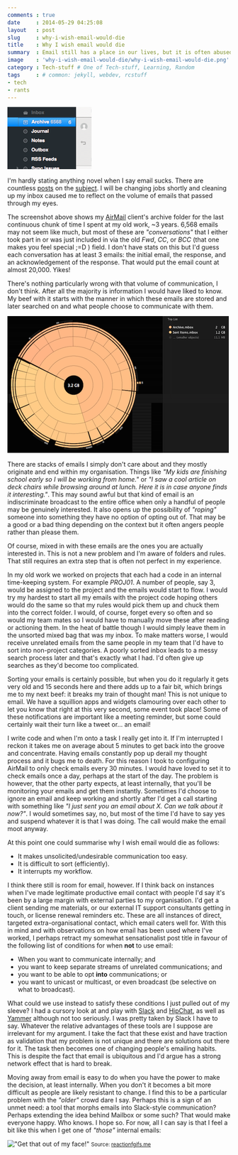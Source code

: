 ```yaml
---
comments : true
date     : 2014-05-29 04:25:08
layout   : post
slug     : why-i-wish-email-would-die
title    : Why I wish email would die
summary  : Email still has a place in our lives, but it is often abused and overused. At work, anyway. We can do better if we tried.
image    : 'why-i-wish-email-would-die/why-i-wish-email-would-die.png'
category : Tech-stuff # One of Tech-stuff, Learning, Random
tags     : # common: jekyll, webdev, rcstuff
- tech
- rants
---
```


!["6,568 Archived emails"](/img/posts/why-i-wish-email-would-die/why-i-wish-email-would-die.png "6,568 Archived emails")

I'm hardly stating anything novel when I say email sucks. There are countless [posts](1) on the [subject](2). I will be changing jobs shortly and cleaning up my inbox caused me to reflect on the volume of emails that passed through my eyes.

The screenshot above shows my [AirMail](3) client's archive folder for the last continuous chunk of time I spent at my old work, ~3 years. 6,568 emails may not seem like much, but most of these are *"conversations"* that I either took part in or was just included in via the old *Fwd*, *CC*, or *BCC* (that one makes you feel special ;=D ) field. I don't have stats on this but I'd guess each conversation has at least 3 emails: the initial email, the response, and an acknowledgement of the response. That would put the email count at almost 20,000. Yikes!

There's nothing particularly wrong with that volume of communication, I don't think. After all the majority is information I would have liked to know. My beef with it starts with the manner in which these emails are stored and later searched on and what people choose to communicate with them.

!["Emails take up space"](/img/posts/why-i-wish-email-would-die/emails-take-up-space.png "Emails take up space")

There are stacks of emails I simply don't care about and they mostly originate and end within my organisation. Things like *"My kids are finishing school early so I will be working from home."* or *"I saw a cool article on deck chairs while browsing around at lunch. Here it is in case anyone finds it interesting."*. This may sound awful but that kind of email is an indiscriminate broadcast to the entire office when only a handful of people may be genuinely interested. It also opens up the possibility of *"roping"* someone into something they have no option of opting out of. That may be a good or a bad thing depending on the context but it often angers people rather than please them.

Of course, mixed in with these emails are the ones you are actually interested in. This is not a new problem and I'm aware of folders and rules. That still requires an extra step that is often not perfect in my experience.

In my old work we worked on projects that each had a code in an internal time-keeping system. For example *PROJ01*. A number of people, say 3, would be assigned to the project and the emails would start to flow. I would try my hardest to start all my emails with the project code hoping others would do the same so that my rules would pick them up and chuck them into the correct folder. I would, of course, forget every so often and so would my team mates so I would have to manually move these after reading or actioning them. In the heat of battle though I would simply leave them in the unsorted mixed bag that was my inbox. To make matters worse, I would receive unrelated emails from the same people in my team that I'd have to sort into non-project categories. A poorly sorted inbox leads to a messy search process later and that's exactly what I had. I'd often give up searches as they'd become too complicated.

Sorting your emails is certainly possible, but when you do it regularly it gets very old and 15 seconds here and there adds up to a fair bit, which brings me to my next beef: it breaks my train of thought man! This is not unique to email. We have a squillion apps and widgets clamouring over each other to let you know that right at this very second, some event took place! Some of these notifications are important like a meeting reminder, but some could certainly wait their turn like a tweet or... an email! 

I write code and when I'm onto a task I really get into it. If I'm interrupted I reckon it takes me on average about 5 minutes to get back into the groove and concentrate. Having emails constantly pop up derail my thought process and it bugs me to death. For this reason I took to configuring AirMail to only check emails every 30 minutes. I would have loved to set it to check emails once a day, perhaps at the start of the day. The problem is however, that the other party expects, at least internally, that you'll be monitoring your emails and get them instantly. Sometimes I'd choose to ignore an email and keep working and shortly after I'd get a call starting with something like *"I just sent you an email about X. Can we talk about it now?"*. I would sometimes say, no, but most of the time I'd have to say yes and suspend whatever it is that I was doing. The call would make the email moot anyway.

At this point one could summarise why I wish email would die as follows:

* It makes unsolicited/undesirable communication too easy.
* It is difficult to sort (efficiently).
* It interrupts my workflow.

I think there still is room for email, however. If I think back on instances when I've made legitimate productive email contact with people I'd say it's been by a large margin with external parties to my organisation. I'd get a client sending me materials, or our external IT support consultants getting in touch, or license renewal reminders etc. These are all instances of direct, targeted extra-organisational contact, which email caters well for. With this in mind and with observations on how email has been used where I've worked, I perhaps retract my somewhat sensationalist post title in favour of the following list of conditions for when **not** to use email:

* When you want to communicate internally; and
* you want to keep separate streams of unrelated communications; and
* you want to be able to opt **into** communications; or
* you want to unicast or multicast, or even broadcast (be selective on what to broadcast).

What could we use instead to satisfy these conditions I just pulled out of my sleeve? I had a cursory look at and play with [Slack](4) and [HipChat](5), as well as [Yammer](6) although not too seriously. I was pretty taken by Slack I have to say. Whatever the relative advantages of these tools are I suppose are irrelevant for my argument. I take the fact that these exist and have traction as validation that my problem is not unique and there are solutions out there for it. The task then becomes one of changing people's emailing habits. This is despite the fact that email is ubiquitous and I'd argue has a strong network effect that is hard to break.

Moving away from email is easy to do when you have the power to make the decision, at least internally. When you don't it becomes a bit more difficult as people are likely resistant to change. I find this to be a particular problem with the *"older"* crowd dare I say. Perhaps this is a sign of an unmet need: a tool that morphs emails into Slack-style communication? Perhaps extending the idea behind Mailbox or some such? That would make everyone happy. Who knows. I hope so. For now, all I can say is that I feel a bit like this when I get one of *"those"* internal emails:

!["Get that out of my face!"](http://reactiongifs.me/wp-content/uploads/2014/05/get-that-shit-out-of-my-face-vga-2012-commercial-samuel-l-jackson-baby-gif.gif "Get that out of my face!")
<small class="pull-left">Source: [reactionfgifs.me](8)</small>

[1]: http://blog.rescuetime.com/2013/02/16/can-we-talk-for-a-minute-about-why-email-sucks-so-much/
[2]: http://pando.com/2013/08/27/why-email-sucks-and-what-we-can-do-about-it/
[3]: http://airmailapp.com/
[4]: https://slack.com/
[5]: https://www.hipchat.com/
[6]: https://www.yammer.com/
[7]: http://www.mailboxapp.com/
[8]: http://reactiongifs.me/baby-dont-want-eat/

